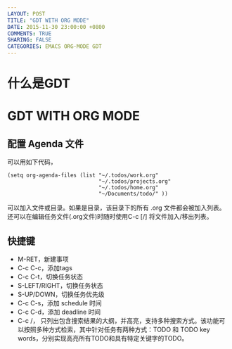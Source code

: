 ```yaml
---
LAYOUT: POST
TITLE: "GDT WITH ORG MODE"
DATE: 2015-11-30 23:00:00 +0800
COMMENTS: TRUE
SHARING: FALSE
CATEGORIES: EMACS ORG-MODE GDT
---
```


# 什么是GDT

# GDT WITH ORG MODE

## 配置 Agenda 文件

可以用如下代码，

    (setq org-agenda-files (list "~/.todos/work.org"
                                 "~/.todos/projects.org"
                                 "~/.todos/home.org"
                                 "~/Documents/todo/" ))

可以加入文件或目录。如果是目录，该目录下的所有 .org 文件都会被加入列表。还可以在编辑任务文件(.org文件)时随时使用C-c [/] 将文件加入/移出列表。

## 快捷键

* M-RET，新建事项
* C-c C-c，添加tags
* C-c C-t，切换任务状态
* S-LEFT/RIGHT，切换任务状态
* S-UP/DOWN，切换任务优先级
* C-c C-s，添加 schedule 时间
* C-c C-d，添加 deadline 时间
* C-c /， 只列出包含搜索结果的大纲，并高亮，支持多种搜索方式。该功能可以按照多种方式检索，其中针对任务有两种方式：TODO 和 TODO key words，分别实现高亮所有TODO和具有特定关键字的TODO。

